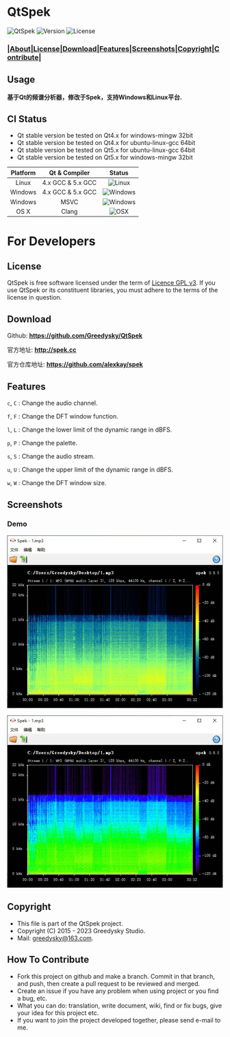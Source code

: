 # QtSpek
![QtSpek](https://img.shields.io/badge/Greedysky-QtSpek-green.svg?style=flat-square)
![Version](https://img.shields.io/badge/Version-0.8.5-blue.svg?style=flat-square)
![License](https://img.shields.io/badge/License-GPL%20V3-yellowgreen.svg?style=flat-square)

### **|[About](https://github.com/Greedysky/QtSpek#usage)|[License](https://github.com/Greedysky/QtSpek#license)|[Download](https://github.com/Greedysky/QtSpek#download)|[Features](https://github.com/Greedysky/QtSpek#features)|[Screenshots](https://github.com/Greedysky/QtSpek#screenshots)|[Copyright](https://github.com/Greedysky/QtSpek#copyright)|[Contribute](https://github.com/Greedysky/QtSpek#how-to-contribute)|**

Usage
--------
**基于Qt的频谱分析器，修改于Spek，支持Windows和Linux平台.**

## CI Status
 * Qt stable version be tested on Qt4.x for windows-mingw 32bit
 * Qt stable version be tested on Qt4.x for ubuntu-linux-gcc 64bit
 * Qt stable version be tested on Qt5.x for ubuntu-linux-gcc 64bit
 * Qt stable version be tested on Qt5.x for windows-mingw 32bit

| Platform | Qt & Compiler     | Status                                                                 |
| :---:    | :---:             | :---:                                                                  |
| Linux    | 4.x GCC & 5.x GCC | ![Linux](https://img.shields.io/badge/build-passing-brightgreen.svg)   |
| Windows  | 4.x GCC & 5.x GCC | ![Windows](https://img.shields.io/badge/build-passing-brightgreen.svg) |
| Windows  | MSVC              | ![Windows](https://img.shields.io/badge/build-unknown-lightgrey.svg)   |
| OS X     | Clang             | ![OSX](https://img.shields.io/badge/build-unknown-lightgrey.svg)       |
# For Developers

License
--------
QtSpek is free software licensed under the term of [Licence GPL v3](https://github.com/Greedysky/QtSpek/blob/master/LICENSE). If you use QtSpek or its constituent libraries, you must adhere to the terms of the license in question.

Download
--------
Github: **<u>https://github.com/Greedysky/QtSpek</u>**

官方地址: **<u>http://spek.cc</u>**

官方仓库地址: **<u>https://github.com/alexkay/spek</u>**

Features
--------
`c`, `C`
:   Change the audio channel.

`f`, `F`
:   Change the DFT window function.

`l`, `L`
:   Change the lower limit of the dynamic range in dBFS.

`p`, `P`
:   Change the palette.

`s`, `S`
:   Change the audio stream.

`u`, `U`
:   Change the upper limit of the dynamic range in dBFS.

`w`, `W`
:   Change the DFT window size.

Screenshots
--------
### Demo
![Demo](https://github.com/Greedysky/QtSpek/blob/master/resource/demo.jpg?raw=true)

![Demo](https://github.com/Greedysky/QtSpek/blob/master/resource/demo2.jpg?raw=true)

Copyright
--------
 * This file is part of the QtSpek project.
 * Copyright (C) 2015 - 2023 Greedysky Studio.
 * Mail: greedysky@163.com.

How To Contribute
--------
 * Fork this project on github and make a branch. Commit in that branch, and push, then create a pull request to be reviewed and merged.
 * Create an issue if you have any problem when using project or you find a bug, etc.
 * What you can do: translation, write document, wiki, find or fix bugs, give your idea for this project etc.
 * If you want to join the project developed together, please send e-mail to me.
